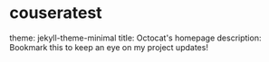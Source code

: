 # couseratest
theme: jekyll-theme-minimal
title: Octocat's homepage
description: Bookmark this to keep an eye on my project updates!
